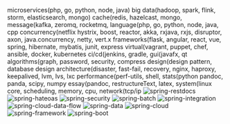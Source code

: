 microservices(php, go, python, node, java)
big data(hadoop, spark, flink, storm, elasticsearch, mongo)
cache(redis, hazelcast, mongo,
message(kafka, zeromq, rocketmq, 
language(php, go, python, node, java, cpp
concurrency(netflix hystrix, boost, reactor, akka, rxjava, rxjs, disruptor, axon, java.concurrency, netty, vert.x
frameworks(flask, angular, react, vue, spring, hibernate, mybatis, junit, express
virtual(vagrant, puppet, chef, ansible, docker, kubernetes
ci/cd(jenkins, gradle, 
gui(javafx, qt
algorithms(graph, password, security, compress
design(design pattern, database design
architecture(disaster, fast-fail, recovery, nginx, haproxy, keepalived, lvm, lvs, lxc
performance(perf-utils, shell, 
stats(python pandoc, panda, scipy, numpy
essay(pandoc, restructureText, latex, 
system(linux core, scheduling, memory, cpu, network(tcp/ip
![spring-restdocs](https://docs.spring.io/spring-restdocs/docs/2.0.0.RELEASE/reference/html5/)
![spring-hateoas](https://projects.spring.io/spring-hateoas/)
![spring-security](https://projects.spring.io/spring-security/)
![spring-batch](https://projects.spring.io/spring-batch/)
![spring-integration](https://projects.spring.io/spring-integration/)
![spring-cloud-data-flow](https://cloud.spring.io/spring-cloud-dataflow/)
![spring-data](https://projects.spring.io/spring-data/)
![spring-cloud](https://projects.spring.io/spring-cloud/)
![spring-framework](https://projects.spring.io/spring-framework/)
![spring-boot](https://projects.spring.io/spring-boot/)


